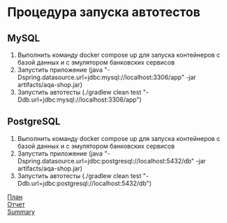 # Процедура запуска автотестов

## MySQL
1. Выполнить команду docker compose up для запуска контейнеров с базой данных и с эмулятором банковских сервисов
2. Запустить приложение (java "-Dspring.datasource.url=jdbc:mysql://localhost:3306/app" -jar artifacts/aqa-shop.jar)
3. Запустить автотесты (./gradlew clean test "-Ddb.url=jdbc:mysql://localhost:3306/app")


## PostgreSQL
1. Выполнить команду docker compose up для запуска контейнеров с базой данных и с эмулятором банковских сервисов
2. Запустить приложение (java "-Dspring.datasource.url=jdbc:postgresql://localhost:5432/db" -jar artifacts/aqa-shop.jar)
3. Запустить автотесты (./gradlew clean test "-Ddb.url=jdbc:postgresql://localhost:5432/db")

[План](docs/Plan.md)  
[Отчет](docs/Report.md)  
[Summary](docs/Summary.md)  
